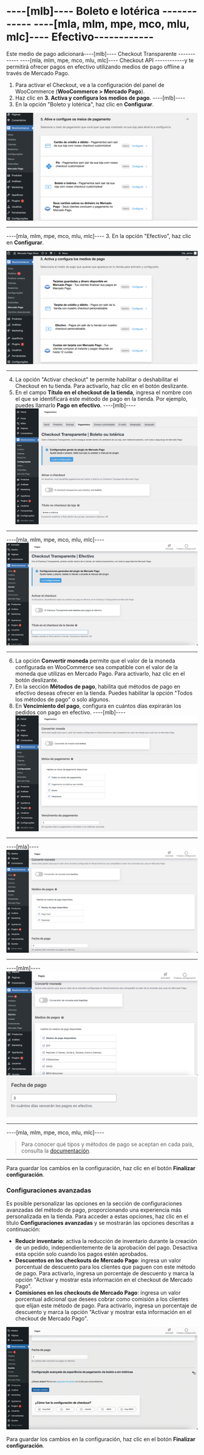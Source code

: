 # ----[mlb]---- Boleto e lotérica ------------ ----[mla, mlm, mpe, mco, mlu, mlc]---- Efectivo------------

Este medio de pago adicionará----[mlb]---- Checkout Transparente ------------ ----[mla, mlm, mpe, mco, mlu, mlc]---- Checkout API ------------y te permitirá ofrecer pagos en efectivo utilizando medios de pago offline a través de Mercado Pago.

1. Para activar el Checkout, ve a la configuración del panel de WooCommerce (**WooCommerce > Mercado Pago**).
2. Haz clic en **3. Activa y configura los medios de pago**.
----[mlb]----
3. En la opción "Boleto y lotérica", haz clic en **Configurar**.

![Active and configure](/images/woocomerce/cho-pro-active-configure-pt.png)

------------
----[mla, mlm, mpe, mco, mlu, mlc]----
3. En la opción "Efectivo", haz clic en **Configurar**.

![Activar y configurar](/images/woocomerce/cho-pro-active-configure-es.png)

------------
4. La opción "Activar checkout" te permite habilitar o deshabilitar el Checkout en tu tienda. Para activarlo, haz clic en el botón deslizante.
5. En el campo **Título en el checkout de la tienda**, ingresa el nombre con el que se identificará este método de pago en la tienda. Por ejemplo, puedes llamarlo **Pago en efectivo**.
----[mlb]----
![Activar y título](/images/woocomerce/api-active-boleto-pt-br.png)

------------
----[mla, mlm, mpe, mco, mlu, mlc]----
![Activar y configurar](/images/woocomerce/api-active-efectivo-es.png)

------------
6. La opción **Convertir moneda** permite que el valor de la moneda configurada en WooCommerce sea compatible con el valor de la moneda que utilizas en Mercado Pago. Para activarlo, haz clic en el botón deslizante.
7. En la sección **Métodos de pago**, habilita qué métodos de pago en efectivo deseas ofrecer en la tienda. Puedes habilitar la opción "Todos los métodos de pago" o solo algunos.
8. En **Vencimiento del pago**, configura en cuántos días expirarán los pedidos con pago en efectivo.
----[mlb]----
![Convertir y métodos de pago](/images/woocomerce/api-convert-and-payments-methods-boleto-pt-br.png)

------------
----[mla]----
![Convert and payments methods](/images/woocomerce/api-convert-and-payments-methods-efectivo-es-ar.png)

------------
----[mlm]----
![Convert and payments methods](/images/woocomerce/api-convert-and-payments-methods-efectivo-es-mx.png)
![Convert and payments methods 2](/images/woocomerce/api-convert-and-payments-methods-efectivo-es-mx-2.png)

------------
----[mla, mlm, mpe, mco, mlu, mlc]----
> Para conocer qué tipos y métodos de pago se aceptan en cada país, consulta la [documentación](/developers/es/docs/sales-processing/payment-methods).

------------
Para guardar los cambios en la configuración, haz clic en el botón **Finalizar configuración**.

### Configuraciones avanzadas

Es posible personalizar las opciones en la sección de configuraciones avanzadas del método de pago, proporcionando una experiencia más personalizada en la tienda. Para acceder a estas opciones, haz clic en el título **Configuraciones avanzadas** y se mostrarán las opciones descritas a continuación:

- **Reducir inventario**: activa la reducción de inventario durante la creación de un pedido, independientemente de la aprobación del pago. Desactiva esta opción solo cuando los pagos estén aprobados.
- **Descuentos en los checkouts de Mercado Pago**: ingresa un valor porcentual de descuento para los clientes que paguen con este método de pago. Para activarlo, ingresa un porcentaje de descuento y marca la opción "Activar y mostrar esta información en el checkout de Mercado Pago".
- **Comisiones en los checkouts de Mercado Pago**: ingresa un valor porcentual adicional que desees cobrar como comisión a los clientes que elijan este método de pago. Para activarlo, ingresa un porcentaje de descuento y marca la opción "Activar y mostrar esta información en el checkout de Mercado Pago".

![Advanced settings](/images/woocomerce/advanced-settings-efectivo-es.gif)

Para guardar los cambios en la configuración, haz clic en el botón **Finalizar configuración**.